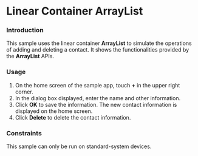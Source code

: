 # Linear Container ArrayList

### Introduction

This sample uses the linear container **ArrayList** to simulate the operations of adding and deleting a contact. It shows the functionalities provided by the **ArrayList** APIs.

### Usage

1. On the home screen of the sample app, touch **+** in the upper right corner.
2. In the dialog box displayed, enter the name and other information.
3. Click **OK** to save the information. The new contact information is displayed on the home screen.
4. Click **Delete** to delete the contact information.

### Constraints

This sample can only be run on standard-system devices.
